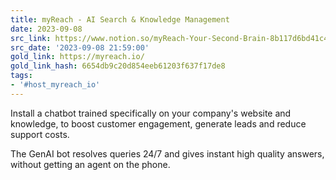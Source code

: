 ```yaml
---
title: myReach - AI Search & Knowledge Management
date: 2023-09-08
src_link: https://www.notion.so/myReach-Your-Second-Brain-8b117d6bd41c4ab5ae7ed6f956f632a0
src_date: '2023-09-08 21:59:00'
gold_link: https://myreach.io/
gold_link_hash: 6654db9c20d854eeb61203f637f17de8
tags:
- '#host_myreach_io'
---
```


Install a chatbot trained specifically on your company's website and knowledge, to boost customer engagement, generate leads and reduce support costs.  
  
The GenAI bot resolves queries 24/7 and gives instant high quality answers, without getting an agent on the phone.